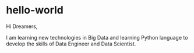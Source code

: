 # hello-world

Hi Dreamers,

I am learning new technologies in Big Data and learning Python language to develop the skills of Data Engineer and Data Scientist.
